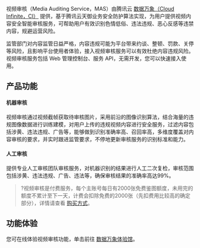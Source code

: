 视频审核（Media Auditing Service，MAS）由腾讯云 [数据万象（Cloud Infinite，CI）](https://cloud.tencent.com/document/product/460) 提供，基于腾讯云天御业务安全防护算法实现，为用户提供视频内容安全智能审核服务，可帮助用户有效识别色情低俗、违法违规、恶心反感等违禁内容，规避运营风险。

监管部门对内容监管日益严格，内容违规可能为平台带来约谈、整顿、罚款、关停等风险，且影响平台使用者体验，接入视频审核服务可以有效杜绝内容违规风险。视频审核服务包括 Web 管理控制台、服务 API，无需开发，您可以快速接入使用。

## 产品功能

#### 机器审核

视频审核通过视频截帧获取待审核图片，采用前沿的图像识别算法，结合海量的违规图像数据进行训练建模，对用户上传的违规视频内容进行安全服务，过滤内容包括涉黄、违法违规、广告等，能够做到识别准确率高、召回率高，多维度覆盖对内容审核的要求，并实时跟进监管要求，不停地更新审核服务的识别标准和能力。

#### 人工审核

提供专业人工审核团队审核服务，对机器识别的结果进行人工二次复检，审核范围包括涉黄、违法违规、广告、违法等，确保审核结果的准确率高达99%。

>?视频审核是付费服务，每个主账号每日有2000张免费鉴图额度，未用完的额度不累计至下一天，计费会扣除免费的2000张（先扣费用比较高的确定部分），详情请查看 [购买方式](https://cloud.tencent.com/document/product/1535/64360)。
>


## 功能体验

您可在线体验视频审核功能，单击前往 [数据万象体验馆](https://cloud.tencent.com/act/pro/ciExhibition)。
